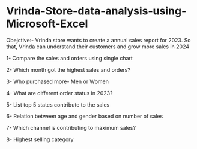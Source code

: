 # Vrinda-Store-data-analysis-using-Microsoft-Excel

Obejctive:- Vrinda store wants to create a annual sales report for 2023. So that, Vrinda can understand their customers and grow more sales in 2024

1- Compare the sales and orders using single chart

2- Which month got the highest sales and orders?

3- Who purchased more- Men or Women

4- What are different order status in 2023?

5- List top 5 states contribute to the sales

6- Relation between age and gender based on number of sales

7- Which channel is contributing to maximum sales?

8- Highest selling category
